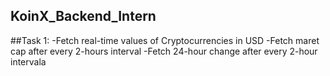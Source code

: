 ## KoinX_Backend_Intern

##Task 1:
-Fetch real-time values of Cryptocurrencies in USD
-Fetch maret cap after every 2-hours interval
-Fetch 24-hour change after every 2-hour intervala
